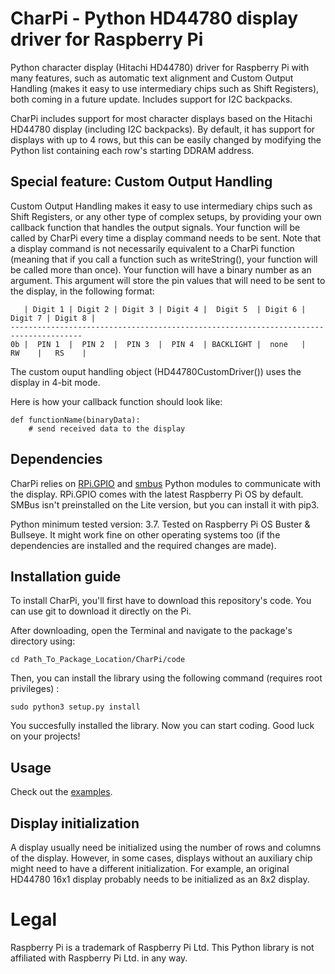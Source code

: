 # CharPi - Python HD44780 display driver for Raspberry Pi

Python character display (Hitachi HD44780) driver for Raspberry Pi with many features, such as automatic text alignment and Custom Output Handling (makes it easy to use intermediary chips such as Shift Registers), both coming in a future update. Includes support for I2C backpacks.

CharPi includes support for most character displays based on the Hitachi HD44780 display (including I2C backpacks). By default, it has support for displays with up to 4 rows, but this can be easily changed by modifying the Python list containing each row's starting DDRAM address.

## Special feature: Custom Output Handling
Custom Output Handling makes it easy to use intermediary chips such as Shift Registers, or any other type of complex setups, by providing your own callback function that handles the output signals. Your function will be called by CharPi every time a display command needs to be sent. Note that a display command is not necessarily equivalent to a CharPi function (meaning that if you call a function such as writeString(), your function will be called more than once). Your function will have a binary number as an argument. This argument will store the pin values that will need to be sent to the display, in the following format:

```
   | Digit 1 | Digit 2 | Digit 3 | Digit 4 |  Digit 5  | Digit 6 | Digit 7 | Digit 8 |
--------------------------------------------------------------------------------------
0b |  PIN 1  |  PIN 2  |  PIN 3  |  PIN 4  | BACKLIGHT |  none   |   RW    |   RS    |
```

The custom ouput handling object (HD44780CustomDriver()) uses the display in 4-bit mode.

Here is how your callback function should look like:
```
def functionName(binaryData):
    # send received data to the display
```

## Dependencies

CharPi relies on [RPi.GPIO](https://pypi.org/project/RPi.GPIO/) and [smbus](https://pypi.org/project/smbus/) Python modules to communicate with the display. RPi.GPIO comes with the latest Raspberry Pi OS by default. SMBus isn't preinstalled on the Lite version, but you can install it with pip3. 

Python minimum tested version: 3.7.
Tested on Raspberry Pi OS Buster & Bullseye. It might work fine on other operating systems too (if the dependencies are installed and the required changes are made).


## Installation guide

To install CharPi, you'll first have to download this repository's code. You can use git to download it directly on the Pi.

After downloading, open the Terminal and navigate to the package's directory using:
```
cd Path_To_Package_Location/CharPi/code
```
Then, you can install the library using the following command (requires root privileges) :
```
sudo python3 setup.py install
```
You succesfully installed the library. Now you can start coding. Good luck on your projects!

## Usage

Check out the [examples](https://github.com/iCMDgithub/CharPi/tree/main/Examples).

## Display initialization

A display usually need be initialized using the number of rows and columns of the display.
However, in some cases, displays without an auxiliary chip might need to have a different initialization.
For example, an original HD44780 16x1 display probably needs to be initialized as an 8x2 display.

# Legal
Raspberry Pi is a trademark of Raspberry Pi Ltd.
This Python library is not affiliated with Raspberry Pi Ltd. in any way.
